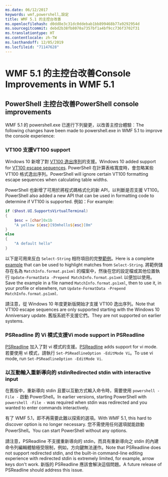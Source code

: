 ```yaml
---
ms.date: 06/12/2017
keywords: wmf,powershell,設定
title: WMF 5.1 的主控台改善
ms.openlocfilehash: d0dd8e3c31dc0ddebab1bb899468b77a9292954d
ms.sourcegitcommit: debd2b38fb8070a7357bf1a4bf9cc736f3702f31
ms.translationtype: HT
ms.contentlocale: zh-TW
ms.lasthandoff: 12/05/2019
ms.locfileid: "71147628"
---
```

# <a name="console-improvements-in-wmf-51"></a><span data-ttu-id="e8eb1-103">WMF 5.1 的主控台改善</span><span class="sxs-lookup"><span data-stu-id="e8eb1-103">Console Improvements in WMF 5.1</span></span>

## <a name="powershell-console-improvements"></a><span data-ttu-id="e8eb1-104">PowerShell 主控台改善</span><span class="sxs-lookup"><span data-stu-id="e8eb1-104">PowerShell console improvements</span></span>

<span data-ttu-id="e8eb1-105">WMF 5.1 的 powershell.exe 已進行下列變更，以改善主控台體驗︰</span><span class="sxs-lookup"><span data-stu-id="e8eb1-105">The following changes have been made to powershell.exe in WMF 5.1 to improve the console experience:</span></span>

### <a name="vt100-support"></a><span data-ttu-id="e8eb1-106">VT100 支援</span><span class="sxs-lookup"><span data-stu-id="e8eb1-106">VT100 support</span></span>

<span data-ttu-id="e8eb1-107">Windows 10 新增了對 [VT100 逸出序列](/windows/console/console-virtual-terminal-sequences)的支援。</span><span class="sxs-lookup"><span data-stu-id="e8eb1-107">Windows 10 added support for [VT100 escape sequences](/windows/console/console-virtual-terminal-sequences).</span></span>
<span data-ttu-id="e8eb1-108">PowerShell 在計算表格寬度時，會忽略某些 VT100 格式逸出序列。</span><span class="sxs-lookup"><span data-stu-id="e8eb1-108">PowerShell will ignore certain VT100 formatting escape sequences when calculating table widths.</span></span>

<span data-ttu-id="e8eb1-109">PowerShell 也新增了可用於將程式碼格式化的新 API，以判斷是否支援 VT100。</span><span class="sxs-lookup"><span data-stu-id="e8eb1-109">PowerShell also added a new API that can be used in formatting code to determine if VT100 is supported.</span></span> <span data-ttu-id="e8eb1-110">例如：</span><span class="sxs-lookup"><span data-stu-id="e8eb1-110">For example:</span></span>

```powershell
if ($host.UI.SupportsVirtualTerminal)
{
    $esc = [char]0x1b
    "A yellow ${esc}[93mhello${esc}[0m"
}
else
{
    "A default hello"
}
```

<span data-ttu-id="e8eb1-111">以下是可用來反白 `Select-String` 相符項目的完整[範例](https://gist.github.com/lzybkr/dcb973dccd54900b67783c48083c28f7)。</span><span class="sxs-lookup"><span data-stu-id="e8eb1-111">Here is a complete [example](https://gist.github.com/lzybkr/dcb973dccd54900b67783c48083c28f7) that can be used to highlight matches from `Select-String`.</span></span> <span data-ttu-id="e8eb1-112">將範例儲存在名為 `MatchInfo.format.ps1xml` 的檔案中，然後在您的設定檔或其他位置執行 `Update-FormatData -Prepend MatchInfo.format.ps1xml` 以便加以使用。</span><span class="sxs-lookup"><span data-stu-id="e8eb1-112">Save the example in a file named `MatchInfo.format.ps1xml`, then to use it, in your profile or elsewhere, run `Update-FormatData -Prepend MatchInfo.format.ps1xml`.</span></span>

<span data-ttu-id="e8eb1-113">請注意，從 Windows 10 年度更新版開始才支援 VT100 逸出序列。</span><span class="sxs-lookup"><span data-stu-id="e8eb1-113">Note that VT100 escape sequences are only supported starting with the Windows 10 Anniversary update.</span></span>
<span data-ttu-id="e8eb1-114">舊版系統不支援它們。</span><span class="sxs-lookup"><span data-stu-id="e8eb1-114">They are not supported on earlier systems.</span></span>

### <a name="vi-mode-support-in-psreadline"></a><span data-ttu-id="e8eb1-115">PSReadline 的 Vi 模式支援</span><span class="sxs-lookup"><span data-stu-id="e8eb1-115">Vi mode support in PSReadline</span></span>

<span data-ttu-id="e8eb1-116">[PSReadline](https://github.com/PowerShell/PSReadLine) 加入了對 vi 模式的支援。</span><span class="sxs-lookup"><span data-stu-id="e8eb1-116">[PSReadline](https://github.com/PowerShell/PSReadLine) adds support for vi mode.</span></span> <span data-ttu-id="e8eb1-117">若要使用 vi 模式，請執行 `Set-PSReadlineOption -EditMode Vi`。</span><span class="sxs-lookup"><span data-stu-id="e8eb1-117">To use vi mode, run `Set-PSReadlineOption -EditMode Vi`.</span></span>

### <a name="redirected-stdin-with-interactive-input"></a><span data-ttu-id="e8eb1-118">以互動輸入重新導向的 stdin</span><span class="sxs-lookup"><span data-stu-id="e8eb1-118">Redirected stdin with interactive input</span></span>

<span data-ttu-id="e8eb1-119">在舊版中，重新導向 stdin 且要以互動方式輸入命令時，需要使用 `powershell -File -` 啟動 PowerShell。</span><span class="sxs-lookup"><span data-stu-id="e8eb1-119">In earlier versions, starting PowerShell with `powershell -File -` was required when stdin was redirected and you wanted to enter commands interactively.</span></span>

<span data-ttu-id="e8eb1-120">有了 WMF 5.1，即不再需要此難以探索的選項。</span><span class="sxs-lookup"><span data-stu-id="e8eb1-120">With WMF 5.1, this hard to discover option is no longer necessary.</span></span> <span data-ttu-id="e8eb1-121">您不需使用任何選項就能啟動 PowerShell。</span><span class="sxs-lookup"><span data-stu-id="e8eb1-121">You can start PowerShell without any options.</span></span>

<span data-ttu-id="e8eb1-122">請注意，PSReadline 不支援重新導向的 stdin，而具有重新導向之 stdin 的內建命令列編輯體驗極受限制，例如，方向鍵無法運作。</span><span class="sxs-lookup"><span data-stu-id="e8eb1-122">Note that PSReadline does not support redirected stdin, and the built-in command-line editing experience with redirected stdin is extremely limited, for example, arrow keys don't work.</span></span> <span data-ttu-id="e8eb1-123">新版的 PSReadline 應該會解決這個問題。</span><span class="sxs-lookup"><span data-stu-id="e8eb1-123">A future release of PSReadline should address this issue.</span></span>